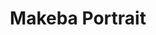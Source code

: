 ---
title: Makeba Portrait
categories: ['portrait']
contributors: charles and makeba
show_collaborators: True
excerpt: >
  "What if we could develop some type of image that would spark a conversation about the disparity in which Black people are given Death By Incarceration sentences compared to White [people]…"
image: makeba2-web.jpg
featured: true
featured_order: 0
---
